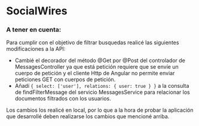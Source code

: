 # SocialWires

### A tener en cuenta:
Para cumplir con el objetivo de filtrar busquedas realicé las siguientes modificaciones a la API:
- Cambié el decorador del método @Get por @Post del controlador de MessagesController ya que está petición requiere que se envíe un cuerpo de petición y el cliente Http de Angular no permite enviar peticiones GET con cuerpos de petición.
- Añadí `{ select: ['user'], relations: { user: true } }` a la consulta de findFilterMessage del servicio MessagesService para relacionar los documentos filtrados con los usuarios.

Los cambios los realicé en local, por lo que a la hora de probar la aplicación que desarrollé deben realizarse los cambios que mencioné arriba.
